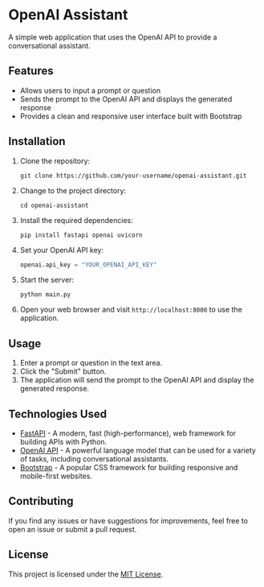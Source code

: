 

# OpenAI Assistant

A simple web application that uses the OpenAI API to provide a conversational assistant.

## Features

- Allows users to input a prompt or question
- Sends the prompt to the OpenAI API and displays the generated response
- Provides a clean and responsive user interface built with Bootstrap

## Installation

1. Clone the repository:
   ```
   git clone https://github.com/your-username/openai-assistant.git
   ```

2. Change to the project directory:
   ```
   cd openai-assistant
   ```

3. Install the required dependencies:
   ```
   pip install fastapi openai uvicorn
   ```

4. Set your OpenAI API key:
   ```python
   openai.api_key = "YOUR_OPENAI_API_KEY"
   ```

5. Start the server:
   ```
   python main.py
   ```

6. Open your web browser and visit `http://localhost:8000` to use the application.

## Usage

1. Enter a prompt or question in the text area.
2. Click the "Submit" button.
3. The application will send the prompt to the OpenAI API and display the generated response.

## Technologies Used

- [FastAPI](https://fastapi.tiangolo.com/) - A modern, fast (high-performance), web framework for building APIs with Python.
- [OpenAI API](https://openai.com/api/) - A powerful language model that can be used for a variety of tasks, including conversational assistants.
- [Bootstrap](https://getbootstrap.com/) - A popular CSS framework for building responsive and mobile-first websites.

## Contributing

If you find any issues or have suggestions for improvements, feel free to open an issue or submit a pull request.

## License

This project is licensed under the [MIT License](LICENSE).
